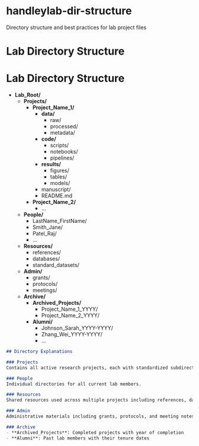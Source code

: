 # handleylab-dir-structure
Directory structure and best practices for lab project files

# Lab Directory Structure

# Lab Directory Structure

* **Lab_Root/**
  * **Projects/**
    * **Project_Name_1/**
      * **data/**
        * raw/
        * processed/
        * metadata/
      * **code/**
        * scripts/
        * notebooks/
        * pipelines/
      * **results/**
        * figures/
        * tables/
        * models/
      * manuscript/
      * README.md
    * **Project_Name_2/**
      * ...
  * **People/**
    * LastName_FirstName/
    * Smith_Jane/
    * Patel_Raj/
    * ...
  * **Resources/**
    * references/
    * databases/
    * standard_datasets/
  * **Admin/**
    * grants/
    * protocols/
    * meetings/
  * **Archive/**
    * **Archived_Projects/**
      * Project_Name_1_YYYY/
      * Project_Name_2_YYYY/
    * **Alumni/**
      * Johnson_Sarah_YYYY-YYYY/
      * Zhang_Wei_YYYY-YYYY/
      * ...

```markdown
## Directory Explanations

### Projects
Contains all active research projects, each with standardized subdirectories for data, code, results, and documentation.

### People
Individual directories for all current lab members.

### Resources
Shared resources used across multiple projects including references, databases, and standard datasets.

### Admin
Administrative materials including grants, protocols, and meeting notes.

### Archive
- **Archived_Projects**: Completed projects with year of completion
- **Alumni**: Past lab members with their tenure dates


